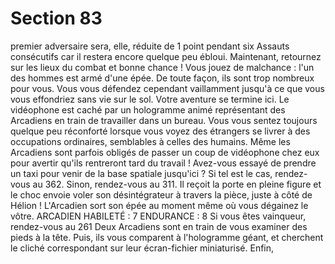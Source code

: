 # Section 83

premier adversaire sera, elle, réduite de 1 point pendant six
Assauts consécutifs car il restera encore quelque peu ébloui.
Maintenant, retournez sur les lieux du combat et bonne chance !
Vous jouez de malchance : l'un des hommes est armé d'une épée.
De toute façon, ils sont trop nombreux pour vous. Vous vous
défendez cependant vaillamment jusqu'à ce que vous vous
effondriez sans vie sur le sol. Votre aventure se termine ici.
Le vidéophone est caché par un hologramme animé représentant
des Arcadiens en train de travailler dans un bureau. Vous vous
sentez toujours quelque peu réconforté lorsque vous voyez des
étrangers se livrer à des occupations ordinaires, semblables à
celles des humains. Même les Arcadiens sont parfois obligés de
passer un coup de vidéophone chez eux pour avertir qu'ils
rentreront tard du travail ! Avez-vous essayé de prendre un taxi
pour venir de la base spatiale jusqu'ici ? Si tel est le cas, rendez-
vous au 362. Sinon, rendez-vous au 311.
Il reçoit la porte en pleine figure et le choc envoie voler son
désintégrateur à travers la pièce, juste à côté de Hélion !
L'Arcadien sort son épée au moment même où vous dégainez le
vôtre.
ARCADIEN HABILETÉ : 7 ENDURANCE : 8
Si vous êtes vainqueur, rendez-vous au 261
Deux Arcadiens sont en train de vous examiner des pieds à la
tête. Puis, ils vous comparent à l'hologramme géant, et cherchent
le cliché correspondant sur leur écran-fichier miniaturisé. Enfin,